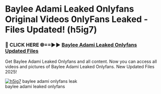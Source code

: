 # Baylee Adami Leaked Onlyfans Original Videos 0nlyFans Leaked - Files Updated! (h5ig7)

<h3>🔴 CLICK HERE 🌐==►► <a href="https://tinyurl.com/x26r9saj" rel="nofollow">Baylee Adami Leaked Onlyfans Updated Files</a></h3>

Get Baylee Adami Leaked Onlyfans and all content. Now you can access all videos and pictures of Baylee Adami Leaked Onlyfans. New Updated Files 2025!

[![h5ig7](https://i.imgur.com/LkgZPqh.gif)](https://tinyurl.com/x26r9saj)
baylee adami onlyfans leak<br>
baylee adami leaked onlyfans